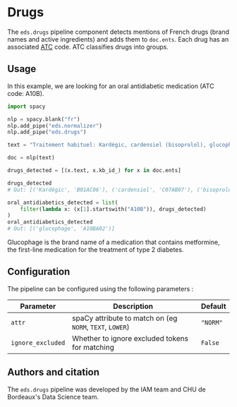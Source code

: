 # Drugs

The `eds.drugs` pipeline component detects mentions of French drugs (brand names and active ingredients) and adds them to `doc.ents`.
Each drug has an associated [ATC](https://en.wikipedia.org/wiki/Anatomical_Therapeutic_Chemical_Classification_System) code.
ATC classifies drugs into groups.

## Usage

In this example, we are looking for an oral antidiabetic medication (ATC code: A10B).

```python
import spacy

nlp = spacy.blank("fr")
nlp.add_pipe("eds.normalizer")
nlp.add_pipe("eds.drugs")

text = "Traitement habituel: Kardégic, cardensiel (bisoprolol), glucophage, lasilix"

doc = nlp(text)

drugs_detected = [(x.text, x.kb_id_) for x in doc.ents]

drugs_detected
# Out: [('Kardégic', 'B01AC06'), ('cardensiel', 'C07AB07'), ('bisoprolol', 'C07AB07'), ('glucophage', 'A10BA02'), ('lasilix', 'C03CA01')]

oral_antidiabetics_detected = list(
    filter(lambda x: (x[1].startswith("A10B")), drugs_detected)
)
oral_antidiabetics_detected
# Out: [('glucophage', 'A10BA02')]
```

Glucophage is the brand name of a medication that contains metformine, the first-line medication for the treatment of type 2 diabetes.

## Configuration

The pipeline can be configured using the following parameters :

| Parameter         | Description                                              | Default  |
| ----------------- | -------------------------------------------------------- | -------- |
| `attr`            | spaCy attribute to match on (eg `NORM`, `TEXT`, `LOWER`) | `"NORM"` |
| `ignore_excluded` | Whether to ignore excluded tokens for matching           | `False`  |

## Authors and citation

The `eds.drugs` pipeline was developed by the IAM team and CHU de Bordeaux's Data Science team.
